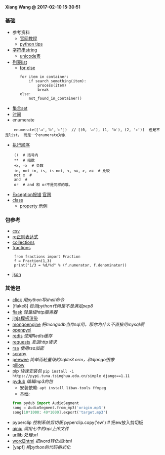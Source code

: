 #### Xiang Wang @ 2017-02-10 15:30:51

### 基础
* 参考资料
    * [官网教程](https://docs.python.org/3/)
    * [python tips](http://book.pythontips.com/en/latest/index.html)
* [字符串string](./string.md)
    * [unicode表](https://unicode-table.com/cn/#samaritan)
* [列表list](list.md)
    * [for else](http://book.pythontips.com/en/latest/for_-_else.html)
        ```
        for item in container:
            if search_something(item):
                process(item)
                break
        else:
            not_found_in_container()
        ```
* [集合set](set.md)
* [时间](time时间.md)
* enumerate
```
    enumerate(['a','b','c'])  // [(0, 'a'), (1, 'b'), (2, 'c')]  但是不是list， 而是一个enumerate对象
```
* [执行顺序](https://docs.python.org/3/reference/expressions.html#evaluation-order)
```
    ()  # 括号内
    **  # 指数
    +x, -x  # 负数
    in, not in, is, is not, <, <=, >, >=  # 比较
    not x  #
    and  #
    or  # and 和 or不是同样的哦。
```
* [Exception报错](./exception.md) [官网](https://docs.python.org/3/tutorial/errors.html#handling-exceptions)
* [class](./class/README.md)
    * [property](./class/property.md) [示例](./class/property.py)


### 包参考
* [csv](./csv.md)
* [re正则表达式](./rematch正则表达式.md)
* [collections](./collections.md)
* [fractions](https://docs.python.org/2/library/fractions.html#fractions.Fraction)
```
    from fractions import Fraction
    f = Fraction(1,3)
    print("1/3 = %d/%d" % (f.numerator, f.denominator))
```
* [json](./json.md)

### 其他包
* [click](./click.md) *用python写shell命令*
* [flake8] *检测python代码是不是满足pep8*
* [flask](./flask.md) *轻量级http服务器*
* [jinja模板渲染](./jinjia.md)
* [mongoengine](./mongoengine.md) *把mongodb当作sql用。那你为什么不直接用mysql啊*
* [openpyxl](./openpyxl.md)
* [redis](./redis.md) *使用Redis缓存*
* [requests](./requests.md) *发送http请求*
* [rsa](./rsa.md) *使用rsa加密*
* [scrapy](./scrapy/README.md)
* [peewee](./peewee.md) *简单而轻量级的sqlite3 orm，和django很像*
* [pillow](./Pillow.md)
* pip *快速安装包*
    `pip install -i https://pypi.tuna.tsinghua.edu.cn/simple django==1.11`
* [pydub](https://github.com/jiaaro/pydub) *编辑mp3的包*
    * 安装依赖: `apt install libav-tools ffmpeg`
    * 基础:
    ```python
    from pydub import AudioSegment
    song = AudioSegment.from_mp3('origin.mp3')
    song[10*1000: 40*1000].export('target.mp3')
    ```
* pyperclip *控制系统剪切板*
    pyperclip.copy('ew') # 把ew放入剪切板
* [qiniu](https://developer.qiniu.com/kodo/sdk/1242/python) *调用七牛的api上传文件*
* [urllib](./urllib.md) *处理url*
* [word2html](https://github.com/bradmontgomery/word2html)  *把word转化成html*
* [yapf] *把python的代码格式化*
